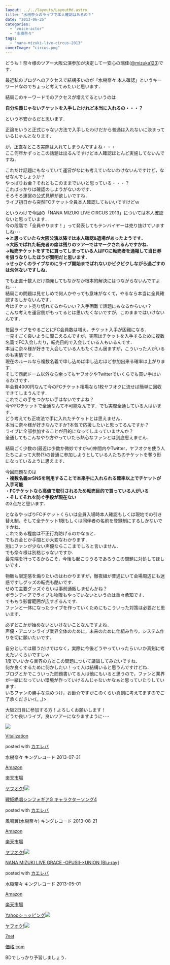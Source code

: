 ```yaml
---
layout: ../../layouts/LayoutMd.astro
title: "水樹奈々のライブで本人確認はあるの？"
date: "2013-06-25"
categories: 
  - "voice-actor"
  - "水樹奈々"
tags: 
  - "nana-mizuki-live-circus-2013"
coverImage: "circus.png"
---
```


どうも！奈々様のツアー大阪公演参加が決定して一安心の瑞佳([@mizuka123](https://twitter.com/mizuka123))です．

最近私のブログへのアクセスで結構多いのが「水樹奈々 本人確認」というキーワードなのでちょっと考えてみたいと思います．

結局このキーワードでのアクセスが増えてるというのは

**自分名義じゃないチケットを入手したけれど本当に入れるの・・・？**

という不安からだと思います．

正論をいうと正式じゃない方法で入手したわけだから普通は入れないに決まっているじゃんとなります．

が，正直なところ実際は入れてしまうんですよね・・・  
ここ何年かずっとこの話題は出るんですけど本人確認ほとんど実施してないんですね．

これだけ話題にもなっていて運営がなにも考えていないわけないんですけど，なぜなんでしょうか？  
やっぱりお金？それともこのままでいいと思っている・・・？  
こればっかりは確認のしようがないのです．  
そろそろ運営の公式見解が欲しいですね．  
ライブ初日から突然FCチケット全員本人確認してもいいですけどｗ

というわけで今回の「NANA MIZUKI LIVE CIRCUS 2013」については本人確認ないと思っています．  
今の段階で「全員やります！」って発表してもテンバイヤーは売り抜けていますしね･･･  
**→と思っていたら大阪公演以降では本人確認&退場があったようです．  
→大阪でばれた転売者の席は残りのツアーではマークされるんですかね．  
→転売チケットをすでに買ってしまっている人はFCに転売者を通報して当日券を狙うなりしたほうが賢明だと思います．  
→せっかくのライブなのにライブ開始までばれないかビクビクしながら過ごすのは勿体ないですしね．**

  
でも正直十数人だけ摘発してもなかなか根本的解決にはつながらないんですよね･･･  
結局この問題は見せしめで何人かやっても意味がなくて，やるなら本当に全員確認するしかないんです．  
今はチケット売り切れてるからいい？入手困難で話題にもなるからいい？  
こんな考えを運営側がもってるとは思いたくないですが，このままではいけないんです．

毎回ライブをやるごとにFC会員数は増え，チケット入手が困難になる．  
一見すごく良いように聞こえるんですが，実際はチケットを入手するために複数名義でFC入会したり，転売目的で入会している人もいるんです．  
本当に奈々様が好きで入会している人もたくさん居ますが，こういった人がいるのも実情です．  
現在のルールなら複数名義で申し込めば申し込むほど参加出来る確率は上がります．  
そして西武ドーム以外なら余ってもヤフオクやTwitterでいくらでも買い手はいるわけです．  
年会費4000円なんて今のFCチケット相場なら1枚ヤフオクに流せば簡単に回収できてしまうんです．  
これでこの手をつかない手はないですよね？  
今やFCチケットで全通なんて不可能なんです．でも実際全通している人はいます．  
どう考えても正攻法で手に入れたチケットとは思えません．  
本当に奈々様が好きなんですか?本気で応援したいと思ってるんですか？  
ライブに全部参加することが目的になってしまっていませんか？  
全通してもこんなやり方やっていたら熱心なファンとは到底思えません．

結局ごく少数の(最近は少数か微妙ですがｗ)仲間内やTwitter，ヤフオクを使う人たちによって大勢(?)の普通に参加しようとしている人たちのチケットを奪う形になっているように思えます．

今回問題なのは  
**・複数名義orSNSを利用することで本来手に入れられる確率以上でチケットが入手可能**  
**・FCチケットなら高値で取引されるため転売目的で買っている人がいる  
・そしてそれを防ぐ手段が現在ない**  
の3点だと思います．

となるやっぱりFCチケットくらいは全員入場時本人確認もしくは現地での引き替え制，そして全チケット1限もしくは同伴者の名前を登録制にするしかないですかね．  
これである程度は不正行為防げるのかなぁと．  
でもお金とか手間とか大変なわかります．  
別にファンが少ない声優ならここまでしろと言いません．  
でも奈々様は別格じゃないですか．  
最先端を行ってるからこそ，今後も起こりうるであろうこの問題に対処してほしいです．

物販も限定感を煽りたいのはわかりますが，徹夜組が普通にいて会場周辺にも迷惑ですしグッズの転売も酷いです．  
せめて主要グッズぐらいは事前通販しませんかね？  
ボランティアでライブも物販もやっていないというのは重々承知です．  
でももう影響範囲が広すぎるんです．  
ファンと一体になったライブを作っていくためにもこういった対策は必要だと思います．

必ずどこかが始めないといけないことなんですよね．  
声優・アニソンライブ業界全体のために，未来のために仕組み作り，システム作りを切に願いたいです．

自分としては願うだけではなく，実際に今後どうやっていったらいいか真剣に考えたいくらいですしｗ  
1度でいいから業界の方とこの問題について議論してみたいですね．  
何か良くするために何かしたい！って人は結構いると思うんですけどね．  
ブログとかでこういった問題書いてる人は他にもいると思うので，ファンと業界が一緒になっていい環境が作っていけるんじゃないかなぁと思っていたりしています．  
いちファンの勝手な決めつけ，お節介ですがこのくらい真剣に考えてますのでご了承ください<(\_ \_)>

大阪2日目に参加する方！よろしくお願いします！  
どうか良いライブ，良いツアーになりますように･･･

[![](/wp/images/41OxqSA-eoL._SL160_.jpg)](https://www.amazon.co.jp/exec/obidos/ASIN/B00D1B8SA4/mizuka123-22/ref=nosim/)

[Vitalization](https://www.amazon.co.jp/exec/obidos/ASIN/B00D1B8SA4/mizuka123-22/ref=nosim/)

posted with [カエレバ](http://kaereba.com)

水樹奈々 キングレコード 2013-07-31

[Amazon](http://www.amazon.co.jp/gp/search?keywords=Vitalization&__mk_ja_JP=%83J%83%5E%83J%83i&tag=mizuka123-22 "アマゾン")

[楽天市場](http://hb.afl.rakuten.co.jp/hgc/032b53ee.4b34c5ee.0f4a541e.f440145e/?pc=http%3A%2F%2Fsearch.rakuten.co.jp%2Fsearch%2Fmall%2FVitalization%2F-%2Ff.1-p.1-s.1-sf.0-st.A-v.2%3Fx%3D0%26scid%3Daf_ich_link_urltxt%26m%3Dhttp%3A%2F%2Fm.rakuten.co.jp%2F "楽天市場")

[ヤフオク!![](/wp/images/51x8lWYh7XL._SL160_.jpg)](//ck.jp.ap.valuecommerce.com/servlet/referral?sid=3066752&pid=881990645&vc_url=http%3A%2F%2Fauctions.search.yahoo.co.jp%2Fsearch%3Fvo%3D%26ve%3D%26auccat%3D0%26aucminprice%3D%26aucmaxprice%3D%26aucmin_bidorbuy_price%3D%26aucmax_bidorbuy_price%3D%26loc_cd%3D0%26abatch%3D0%26istatus%3D0%26filtered%3D1%26ei%3DUTF-8%26tab_ex%3Dcommerce%26va%3DVitalization "ヤフオク!")

[戦姫絶唱シンフォギアG キャラクターソング4](https://www.amazon.co.jp/exec/obidos/ASIN/B00DHMF4YU/mizuka123-22/ref=nosim/)

posted with [カエレバ](http://kaereba.com)

風鳴翼(水樹奈々) キングレコード 2013-08-21

[Amazon](http://www.amazon.co.jp/gp/search?keywords=%90%ED%95P%90%E2%8F%A5%83V%83%93%83t%83H%83M%83AG&__mk_ja_JP=%83J%83%5E%83J%83i&tag=mizuka123-22 "アマゾン")

[楽天市場](http://hb.afl.rakuten.co.jp/hgc/032b53ee.4b34c5ee.0f4a541e.f440145e/?pc=http%3A%2F%2Fsearch.rakuten.co.jp%2Fsearch%2Fmall%2F%25E6%2588%25A6%25E5%25A7%25AB%25E7%25B5%25B6%25E5%2594%25B1%25E3%2582%25B7%25E3%2583%25B3%25E3%2583%2595%25E3%2582%25A9%25E3%2582%25AE%25E3%2582%25A2G%2F-%2Ff.1-p.1-s.1-sf.0-st.A-v.2%3Fx%3D0%26scid%3Daf_ich_link_urltxt%26m%3Dhttp%3A%2F%2Fm.rakuten.co.jp%2F "楽天市場")

[ヤフオク!![](/wp/images/41F9-uQ0UeL._SL160_.jpg)](//ck.jp.ap.valuecommerce.com/servlet/referral?sid=3066752&pid=881990645&vc_url=http%3A%2F%2Fauctions.search.yahoo.co.jp%2Fsearch%3Fvo%3D%26ve%3D%26auccat%3D0%26aucminprice%3D%26aucmaxprice%3D%26aucmin_bidorbuy_price%3D%26aucmax_bidorbuy_price%3D%26loc_cd%3D0%26abatch%3D0%26istatus%3D0%26filtered%3D1%26ei%3DUTF-8%26tab_ex%3Dcommerce%26va%3D%25E6%2588%25A6%25E5%25A7%25AB%25E7%25B5%25B6%25E5%2594%25B1%25E3%2582%25B7%25E3%2583%25B3%25E3%2583%2595%25E3%2582%25A9%25E3%2582%25AE%25E3%2582%25A2G "ヤフオク!")

[NANA MIZUKI LIVE GRACE -OPUSII-×UNION \[Blu-ray\]](https://www.amazon.co.jp/exec/obidos/ASIN/B00BHJGQT2/mizuka123-22/ref=nosim/)

posted with [カエレバ](http://kaereba.com)

水樹奈々 キングレコード 2013-05-01

[Amazon](http://www.amazon.co.jp/gp/search?keywords=NANA%20MIZUKI%20LIVE%20GRACE&__mk_ja_JP=%83J%83%5E%83J%83i&tag=mizuka123-22 "アマゾン")

[楽天市場](http://hb.afl.rakuten.co.jp/hgc/032b53ee.4b34c5ee.0f4a541e.f440145e/?pc=http%3A%2F%2Fsearch.rakuten.co.jp%2Fsearch%2Fmall%2FNANA%2520MIZUKI%2520LIVE%2520GRACE%2F-%2Ff.1-p.1-s.1-sf.0-st.A-v.2%3Fx%3D0%26scid%3Daf_ich_link_urltxt%26m%3Dhttp%3A%2F%2Fm.rakuten.co.jp%2F "楽天市場")

[Yahooショッピング![](//ad.jp.ap.valuecommerce.com/servlet/gifbanner?sid=3066752&pid=881990642)](//ck.jp.ap.valuecommerce.com/servlet/referral?sid=3066752&pid=881990642&vc_url=http%3A%2F%2Fshopping.search.yahoo.co.jp%2Fsearch%3FuIv%3Don%26ei%3DUTF-8%26tab_ex%3Dcommerce%26slider%3D0%26va%3DNANA%2520MIZUKI%2520LIVE%2520GRACE "Yahooショッピング")

[ヤフオク!![](//ad.jp.ap.valuecommerce.com/servlet/gifbanner?sid=3066752&pid=881990645)](//ck.jp.ap.valuecommerce.com/servlet/referral?sid=3066752&pid=881990645&vc_url=http%3A%2F%2Fauctions.search.yahoo.co.jp%2Fsearch%3Fvo%3D%26ve%3D%26auccat%3D0%26aucminprice%3D%26aucmaxprice%3D%26aucmin_bidorbuy_price%3D%26aucmax_bidorbuy_price%3D%26loc_cd%3D0%26abatch%3D0%26istatus%3D0%26filtered%3D1%26ei%3DUTF-8%26tab_ex%3Dcommerce%26va%3DNANA%2520MIZUKI%2520LIVE%2520GRACE "ヤフオク!")

[7net](//ck.jp.ap.valuecommerce.com/servlet/referral?sid=3066752&pid=881990643&vc_url=http%3A%2F%2Fwww.7netshopping.jp%2Fall%2Fsearch_result%2F-%2Fbprice%2Foff%2Fsort%2F0%2Fkword_in%2FNANA%2520MIZUKI%2520LIVE%2520GRACE%2FallGoods%2Fon%2Fsubmit.x%2F30%2Fdisp_result%2F1%2Fsubmit.y%2F9%2Fprvlg%2Foff%2Fnobuy%2Fon%2FsetProduct%2Foff%2Foop%2Fon%2Fctgy%2Fall%2FfromKeywordSearch%2Ftrue "セブンネットショッピング")

[価格.com](http://kakaku.com/search_results/NANA%20MIZUKI%20LIVE%20GRACE/ "kakakucom")

BDでしっかり予習しましょう．

